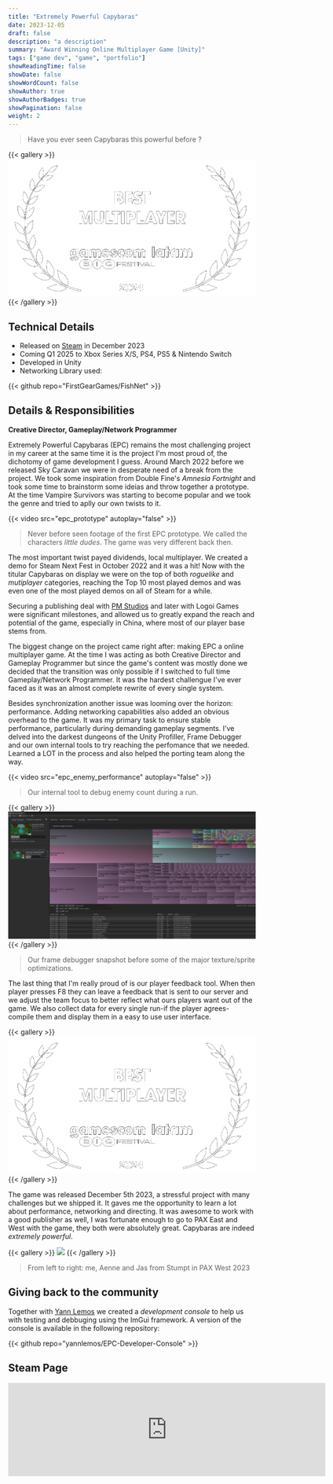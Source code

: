 ```yaml
---
title: "Extremely Powerful Capybaras"
date: 2023-12-05
draft: false
description: "a description"
summary: "Award Winning Online Multiplayer Game [Unity]"
tags: ["game dev", "game", "portfolio"]
showReadingTime: false
showDate: false
showWordCount: false
showAuthor: true
showAuthorBadges: true
showPagination: false
weight: 2
---
```


> Have you ever seen Capybaras this powerful before ?

{{< gallery >}}
    <img src="l1.png" class="grid-w60" />
{{< /gallery >}}

## Technical Details

- Released on [Steam](https://store.steampowered.com/app/2089980/Extremely_Powerful_Capybaras/) in December 2023
- Coming Q1 2025 to Xbox Series X/S, PS4, PS5 & Nintendo Switch
- Developed in Unity
- Networking Library used: 

{{< github repo="FirstGearGames/FishNet" >}}

## Details & Responsibilities 

**Creative Director, Gameplay/Network Programmer**

Extremely Powerful Capybaras (EPC) remains the most challenging project in my career at the same time it is the project I'm most proud of, the dichotomy of game development I guess.
Around March 2022 before we released Sky Caravan we were in desperate need of a break from the project. We took some inspiration from Double Fine's *Amnesia Fortnight* and took some time to brainstorm some ideias and throw together a prototype. At the time Vampire Survivors was starting to become popular and we took the genre and tried to aplly our own twists to it.

{{< video src="epc_prototype" autoplay="false" >}}
> Never before seen footage of the first EPC prototype. We called the characters *little dudes*. The game was very different back then.

The most important twist payed dividends, local multiplayer. We created a demo for Steam Next Fest in October 2022 and it was a hit! Now with the titular Capybaras on display we were on the top of both *roguelike* and *mutiplayer* categories, reaching the Top 10 most played demos and was even one of the most played demos on all of Steam for a while.

Securing a publishing deal with [PM Studios](https://www.pm-studios.com/) and later with Logoi Games were significant milestones, and allowed us to greatly expand the reach and potential of the game, especially in China, where most of our player base stems from.

The biggest change on the project came right after: making EPC a online multiplayer game. At the time I was acting as both Creative Director and Gameplay Programmer but since the game's content was mostly done we decided that the transition was only possible if I switched to full time Gameplay/Network Programmer. It was the hardest challengue I've ever faced as it was an almost complete rewrite of every single system.

Besides synchronization another issue was looming over the horizon: performance. Adding networking capabilities also added an obvious overhead to the game. It was my primary task to ensure stable performance, particularly during demanding gameplay segments. I've delved into the darkest dungeons of the Unity Profiller, Frame Debugger and our own internal tools to try reaching the perfomance that we needed. Learned a LOT in the process and also helped the porting team along the way.

{{< video src="epc_enemy_performance" autoplay="false" >}}
> Our internal tool to debug enemy count during a run.

{{< gallery >}}
    <img src="frame_debugger.png" class="grid-w100" />
{{< /gallery >}}

> Our frame debugger snapshot before some of the major texture/sprite optimizations.

The last thing that I'm really proud of is our player feedback tool. When then player presses F8 they can leave a feedback that is sent to our server and we adjust the team focus to better reflect what ours players want out of the game. We also collect data for every single run-if the player agrees- compile them and display them in a easy to use user interface.

{{< gallery >}}
    <img src="l1.png" class="grid-w60" />
{{< /gallery >}}

The game was released December 5th 2023, a stressful project with many challenges but we shipped it. It gaves me the opportunity to learn a lot about performance, networking and directing. It was awesome to work with a good publisher as well, I was fortunate enough to go to PAX East and West with the game, they both were absolutely great. Capybaras are indeed *extremely powerful*.

{{< gallery >}}
    <img src="epc_stumpt.png" class="grid-w80" />
{{< /gallery >}}

> From left to right: me, Aenne and Jas from Stumpt in PAX West 2023

## Giving back to the community

Together with [Yann Lemos](yannlemos.com) we created a *development console* to help us with testing and debbuging using the ImGui framework. A version of the console is available in the following repository:

{{< github repo="yannlemos/EPC-Developer-Console" >}}

## Steam Page 

<iframe src="https://store.steampowered.com/widget/2089980/" frameborder="0" width="646" height="190"></iframe>